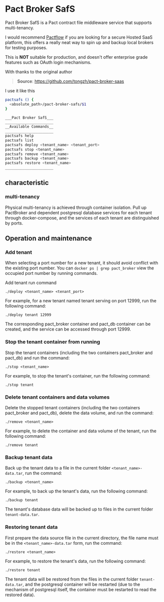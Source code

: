 # Pact Broker SafS

Pact Broker SafS is a Pact contract file middleware service that supports multi-tenancy.

I would recommend [Pactflow](https://pactflow.io/) if you are looking for a secure Hosted SaaS platform, this offers a really neat way to spin up and backup local brokers for testing purposes.

This is **NOT** suitable for production, and doesn't offer enterprise grade features such as OAuth login mechanisms.

With thanks to the original author

> **Source**: https://github.com/tongzh/pact-broker-saas

I use it like this

```sh
pactsafs () {
  <absolute_path>/pact-broker-safs/$1
}
```

```sh
___Pact Broker SafS___
______________________
__Available Commands__
______________________
pactsafs help
pactsafs list
pactsafs deploy <tenant_name> <tenant_port>
pactsafs stop <tenant_name>
pactsafs remove <tenant_name>
pactsafs backup <tenant_name>
pactsafs restore <tenant_name>
______________________
```


## characteristic

### multi-tenancy

Physical multi-tenancy is achieved through container isolation. Pull up PactBroker and dependent postgresql database services for each tenant through docker-compose, and the services of each tenant are distinguished by ports.


## Operation and maintenance


### Add tenant


When selecting a port number for a new tenant, it should avoid conflict with the existing port number. You can `docker ps | grep pact_broker` view the occupied port number by running commands.

Add tenant run command

`./deploy <tenant_name> <tenant_port>`

For example, for a new tenant named tenant serving on port 12999, run the following command:

`./deploy tenant 12999`

The corresponding pact_broker container and pact_db container can be created, and the service can be accessed through port 12999.

### Stop the tenant container from running

Stop the tenant containers (including the two containers pact_broker and pact_db) and run the command:


`./stop <tenant_name>`

For example, to stop the tenant's container, run the following command:


`./stop tenant`

### Delete tenant containers and data volumes

Delete the stopped tenant containers (including the two containers pact_broker and pact_db), delete the data volume, and run the command:

`./remove <tenant_name>`

For example, to delete the container and data volume of the tenant, run the following command:

`./remove tenant`

### Backup tenant data

Back up the tenant data to a file in the current folder `<tenant_name>-data.tar`, run the command:

`./backup <tenant_name>`

For example, to back up the tenant's data, run the following command:

`./backup tenant`

The tenant's database data will be backed up to files in the current folder `tenant-data.tar`.

### Restoring tenant data

First prepare the data source file in the current directory, the file name must be in the `<tenant_name>-data.tar` form, run the command:

`./restore <tenant_name>`

For example, to restore the tenant's data, run the following command:

`./restore tenant`

The tenant data will be restored from the files in the current folder `tenant-data.tar`, and the postgresql container will be restarted (due to the mechanism of postgresql itself, the container must be restarted to read the restored data).